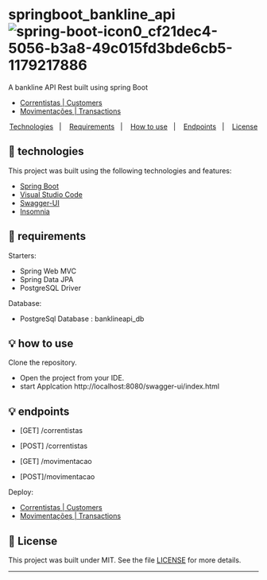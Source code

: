 # springboot_bankline_api![spring-boot-icon0_cf21dec4-5056-b3a8-49c015fd3bde6cb5-1179217886](https://user-images.githubusercontent.com/72607039/181774905-5b6eb36b-894f-4883-bff5-a224339e1701.png)


A bankline API Rest built using spring Boot


- [Correntistas | Customers](https://binaryleo-bankline-api.herokuapp.com/correntistas)
- [Movimentações | Transactions](https://binaryleo-bankline-api.herokuapp.com/movimentacao)

<p align="center">
  <a href="#-technologies">Technologies</a>&nbsp;&nbsp;&nbsp;|&nbsp;&nbsp;&nbsp;
  <a href="#-requirements">Requirements</a>&nbsp;&nbsp;&nbsp;|&nbsp;&nbsp;&nbsp;
  <a href="#-how-to-use">How to use</a>&nbsp;&nbsp;&nbsp;|&nbsp;&nbsp;&nbsp;
  <a href="#-endpoints">Endpoints</a>&nbsp;&nbsp;&nbsp;|&nbsp;&nbsp;&nbsp;
  <a href="#-license">License</a>
</p>


## 🧪 technologies

This project was built using the following technologies and features:

- [Spring Boot](https://spring.io/projects/spring-boot)
- [Visual Studio Code](https://code.visualstudio.com/)
- [Swagger-UI](https://swagger.io/tools/swagger-ui/)
- [Insomnia](https://insomnia.rest/)


## 🧪 requirements

Starters:

- Spring Web MVC
- Spring Data JPA
- PostgreSQL Driver

Database:

- PostgreSql Database : banklineapi_db

## 💡 how to use

 Clone the repository.
- Open the project from your IDE.
- start Applcation  http://localhost:8080/swagger-ui/index.html

## 💡 endpoints



- [GET] /correntistas
- [POST] /correntistas


- [GET] /movimentacao
- [POST]/movimentacao


Deploy:

- [Correntistas | Customers](https://binaryleo-bankline-api.herokuapp.com/correntistas)
- [Movimentações | Transactions](https://binaryleo-bankline-api.herokuapp.com/movimentacao)

## 📄 License

This project was built under MIT. See the file [LICENSE](LICENSE) for more details.

---
